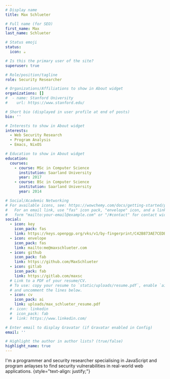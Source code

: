 ```yaml
---
# Display name
title: Max Schlueter

# Full name (for SEO)
first_name: Max
last_name: Schlueter

# Status emoji
status:
  icon: ☕️

# Is this the primary user of the site?
superuser: true

# Role/position/tagline
role: Security Researcher

# Organizations/Affiliations to show in About widget
organizations: []
#  - name: Stanford University
#    url: https://www.stanford.edu/

# Short bio (displayed in user profile at end of posts)
bio: ''

# Interests to show in About widget
interests:
  - Web Security Research
  - Program Analysis
  - Emacs, NixOS

# Education to show in About widget
education:
  courses:
    - course: MSc in Computer Science
      institution: Saarland University
      year: 2017
    - course: BSc in Computer Science
      institution: Saarland University
      year: 2014

# Social/Academic Networking
# For available icons, see: https://wowchemy.com/docs/getting-started/page-builder/#icons
#   For an email link, use "fas" icon pack, "envelope" icon, and a link in the
#   form "mailto:your-email@example.com" or "/#contact" for contact widget.
social:
  - icon: key
    icon_pack: fas
    link: https://keys.openpgp.org/vks/v1/by-fingerprint/C42B873AE7CEDB88ED722FB7D5F5A895731F1077
  - icon: envelope
    icon_pack: fas
    link: mailto:me@maxschlueter.com
  - icon: github
    icon_pack: fab
    link: https://github.com/MaxSchlueter
  - icon: gitlab
    icon_pack: fab
    link: https://gitlab.com/maxsc
  # Link to a PDF of your resume/CV.
  # To use: copy your resume to `static/uploads/resume.pdf`, enable `ai` icons in `params.yaml`,
  # and uncomment the lines below.
  - icon: cv
    icon_pack: ai
    link: uploads/max_schlueter_resume.pdf
  #- icon: linkedin
  #  icon_pack: fab
  #  link: https://www.linkedin.com/

# Enter email to display Gravatar (if Gravatar enabled in Config)
email: ''

# Highlight the author in author lists? (true/false)
highlight_name: true
---
```

I'm a programmer and security researcher specialising in JavaScript and program anlayses to find security vulnerabilities in real-world web applications.
{style="text-align: justify;"}
